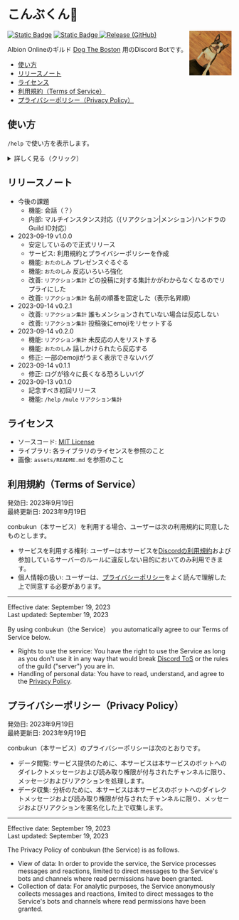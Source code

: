 # こんぶくん🤖

<img align="right" src="https://raw.githubusercontent.com/ebiiim/conbukun/main/assets/icon/conbu.jpg" alt="conbukun" width="" height="100" />

[![Static Badge](https://img.shields.io/badge/add%20to%20Discord-7289DA?logo=discord&labelColor=FFFFFF)](https://discord.com/oauth2/authorize?client_id=1151028506470404096&scope=bot&permissions=11264)
[![Static Badge](https://img.shields.io/badge/devs%20only-7289DA?logo=discord&labelColor=FFFFFF)
](https://discord.com/oauth2/authorize?client_id=1151570933543342101&scope=bot&permissions=11264)
[![Release (GitHub)](https://img.shields.io/github/v/release/ebiiim/conbukun)](https://github.com/ebiiim/conbukun/releases/latest)

Albion Onlineのギルド [Dog The Boston](https://twitter.com/DogTheBoston) 用のDiscord Botです。


<!-- START doctoc generated TOC please keep comment here to allow auto update -->
<!-- DON'T EDIT THIS SECTION, INSTEAD RE-RUN doctoc TO UPDATE -->

- [使い方](#%E4%BD%BF%E3%81%84%E6%96%B9)
- [リリースノート](#%E3%83%AA%E3%83%AA%E3%83%BC%E3%82%B9%E3%83%8E%E3%83%BC%E3%83%88)
- [ライセンス](#%E3%83%A9%E3%82%A4%E3%82%BB%E3%83%B3%E3%82%B9)
- [利用規約（Terms of Service）](#%E5%88%A9%E7%94%A8%E8%A6%8F%E7%B4%84terms-of-service)
- [プライバシーポリシー（Privacy Policy）](#%E3%83%97%E3%83%A9%E3%82%A4%E3%83%90%E3%82%B7%E3%83%BC%E3%83%9D%E3%83%AA%E3%82%B7%E3%83%BCprivacy-policy)

<!-- END doctoc generated TOC please keep comment here to allow auto update -->

## 使い方

`/help` で使い方を表示します。

<details>

<summary>詳しく見る（クリック）</summary>

> ## コマンド
> - `/help` このメッセージを表示します。
> - `/mule` ラバに関するヒントをランダムに投稿します（30秒後に自動削除）。
> ## リアクション
> - `リアクション集計` 集計したいメッセージにリアクション（🤖）を行うとリマインダーを投稿します（2分後に自動削除）。
> ## おまけ
> - 呼びかけに反応したりお昼寝したりします。

</details>


## リリースノート

- 今後の課題
  - 機能: 会話（？）
  - 内部: マルチインスタンス対応（{リアクション|メンション}ハンドラのGuild ID対応）
- 2023-09-19 v1.0.0
  - 安定しているので正式リリース
  - サービス: 利用規約とプライバシーポリシーを作成
  - 機能: `おたのしみ` プレゼンスぐるぐる
  - 機能: `おたのしみ` 反応いろいろ強化
  - 改善: `リアクション集計` どの投稿に対する集計かがわからなくなるのでリプライにした
  - 改善: `リアクション集計` 名前の順番を固定した（表示名昇順）
- 2023-09-14 v0.2.1
  - 改善: `リアクション集計` 誰もメンションされていない場合は反応しない
  - 改善: `リアクション集計` 投稿後にemojiをリセットする
- 2023-09-14 v0.2.0
  - 機能: `リアクション集計` 未反応の人をリストする
  - 機能: `おたのしみ` 話しかけられたら反応する
  - 修正: 一部のemojiがうまく表示できないバグ
- 2023-09-14 v0.1.1
  - 修正: ログが徐々に長くなる恐ろしいバグ
- 2023-09-13 v0.1.0
  - 記念すべき初回リリース
  - 機能: `/help` `/mule` `リアクション集計`

## ライセンス

- ソースコード: [MIT License](https://github.com/ebiiim/conbukun/blob/main/LICENSE)
- ライブラリ: 各ライブラリのライセンスを参照のこと
- 画像: `assets/README.md` を参照のこと

## 利用規約（Terms of Service）

発効日: 2023年9月19日<br>
最終更新日: 2023年9月19日

conbukun（本サービス）を利用する場合、ユーザーは次の利用規約に同意したものとします。

- サービスを利用する権利: ユーザーは本サービスを[Discordの利用規約](https://discord.com/terms)および参加しているサーバーのルールに違反しない目的においてのみ利用できます。
- 個人情報の扱い: ユーザーは、[プライバシーポリシー](#%E3%83%97%E3%83%A9%E3%82%A4%E3%83%90%E3%82%B7%E3%83%BC%E3%83%9D%E3%83%AA%E3%82%B7%E3%83%BCprivacy-policy)をよく読んで理解した上で同意する必要があります。

---

Effective date: September 19, 2023<br>
Last updated: September 19, 2023

By using conbukun（the Service） you automatically agree to our Terms of Service below.

- Rights to use the service: You have the right to use the Service as long as you don't use it in any way that would break [Discord ToS](https://discord.com/terms) or the rules of the guild ("server") you are in.
- Handling of personal data: You have to read, understand, and agree to the [Privacy Policy](#%E3%83%97%E3%83%A9%E3%82%A4%E3%83%90%E3%82%B7%E3%83%BC%E3%83%9D%E3%83%AA%E3%82%B7%E3%83%BCprivacy-policy).


## プライバシーポリシー（Privacy Policy）

発効日: 2023年9月19日<br>
最終更新日: 2023年9月19日

conbukun（本サービス）のプライバシーポリシーは次のとおりです。

- データ閲覧: サービス提供のために、本サービスは本サービスのボットへのダイレクトメッセージおよび読み取り権限が付与されたチャンネルに限り、メッセージおよびリアクションを処理します。
- データ収集: 分析のために、本サービスは本サービスのボットへのダイレクトメッセージおよび読み取り権限が付与されたチャンネルに限り、メッセージおよびリアクションを匿名化した上で収集します。

---

Effective date: September 19, 2023<br>
Last updated: September 19, 2023

The Privacy Policy of conbukun (the Service) is as follows.

- View of data: In order to provide the service, the Service processes messages and reactions, limited to direct messages to the Service's bots and channels where read permissions have been granted.
- Collection of data: For analytic purposes, the Service anonymously collects messages and reactions, limited to direct messages to the Service's bots and channels where read permissions have been granted.
